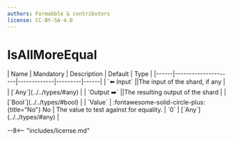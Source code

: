 ```yaml
---
authors: Formabble & contributors
license: CC-BY-SA-4.0
---
```



# IsAllMoreEqual

<div class="sh-parameters" markdown="1">
| Name | Mandatory | Description | Default | Type |
|------|---------------------|-------------|---------|------|
| `⬅️ Input` ||The input of the shard, if any | | [`Any`](../../types/#any) |
| `Output ➡️` ||The resulting output of the shard | | [`Bool`](../../types/#bool) |
| `Value` | :fontawesome-solid-circle-plus:{title="No"} No  | The value to test against for equality. | `0` | [`Any`](../../types/#any) |

</div>



--8<-- "includes/license.md"

